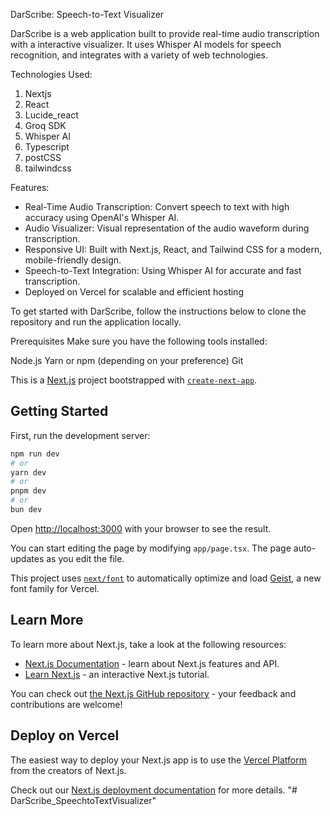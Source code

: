DarScribe: Speech-to-Text Visualizer

DarScribe is a web application built to provide real-time audio transcription with a interactive visualizer. It uses Whisper AI models for speech recognition, and integrates with a variety of web technologies.

Technologies Used:
1. Nextjs
2. React
3. Lucide_react
4. Groq SDK
5. Whisper AI
6. Typescript
7. postCSS
8. tailwindcss

Features:
- Real-Time Audio Transcription: Convert speech to text with high accuracy using OpenAI's Whisper AI.
- Audio Visualizer: Visual representation of the audio waveform during transcription.
- Responsive UI: Built with Next.js, React, and Tailwind CSS for a modern, mobile-friendly design.
- Speech-to-Text Integration: Using Whisper AI for accurate and fast transcription.
- Deployed on Vercel for scalable and efficient hosting 

To get started with DarScribe, follow the instructions below to clone the repository and run the application locally.

Prerequisites
Make sure you have the following tools installed:

Node.js
Yarn or npm (depending on your preference)
Git

This is a [Next.js](https://nextjs.org) project bootstrapped with [`create-next-app`](https://nextjs.org/docs/app/api-reference/cli/create-next-app).

## Getting Started

First, run the development server:

```bash
npm run dev
# or
yarn dev
# or
pnpm dev
# or
bun dev
```

Open [http://localhost:3000](http://localhost:3000) with your browser to see the result.

You can start editing the page by modifying `app/page.tsx`. The page auto-updates as you edit the file.

This project uses [`next/font`](https://nextjs.org/docs/app/building-your-application/optimizing/fonts) to automatically optimize and load [Geist](https://vercel.com/font), a new font family for Vercel.

## Learn More

To learn more about Next.js, take a look at the following resources:

- [Next.js Documentation](https://nextjs.org/docs) - learn about Next.js features and API.
- [Learn Next.js](https://nextjs.org/learn) - an interactive Next.js tutorial.

You can check out [the Next.js GitHub repository](https://github.com/vercel/next.js) - your feedback and contributions are welcome!

## Deploy on Vercel

The easiest way to deploy your Next.js app is to use the [Vercel Platform](https://vercel.com/new?utm_medium=default-template&filter=next.js&utm_source=create-next-app&utm_campaign=create-next-app-readme) from the creators of Next.js.

Check out our [Next.js deployment documentation](https://nextjs.org/docs/app/building-your-application/deploying) for more details.
"# DarScribe_SpeechtoTextVisualizer" 
